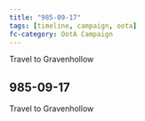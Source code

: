 ```yaml
---
title: "985-09-17"
tags: [timeline, campaign, oota]
fc-category: OotA Campaign
---
```

<span class='ob-timelines'
	data-date='985-09-17-00'
	data-title='Campaign: NAGA Adventures'
	data-class='orange'> Travel to Gravenhollow </span>
## 985-09-17
Travel to Gravenhollow
